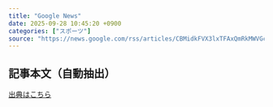```yaml
---
title: "Google News"
date: 2025-09-28 10:45:20 +0900
categories: ["スポーツ"]
source: "https://news.google.com/rss/articles/CBMidkFVX3lxTFAxQmRkMWVGcWN1a0UtR3pmN2VJMkNCNGJVQnQ2cUo4VjNidl9VQk9OQ0J3cU16MEN5MDluYjBLc3RJR2FYU256eUFvQ3h4NmhCY3ZBeC1XOUdTenZ5VVVZVHR1M3hBTEkxcUlTNk1EV0xNUnFaNXc?oc=5"
---
```


## 記事本文（自動抽出）
<body class="y0K44d EA71Tc" id="readabilityBody"></body>

[出典はこちら](https://news.google.com/rss/articles/CBMidkFVX3lxTFAxQmRkMWVGcWN1a0UtR3pmN2VJMkNCNGJVQnQ2cUo4VjNidl9VQk9OQ0J3cU16MEN5MDluYjBLc3RJR2FYU256eUFvQ3h4NmhCY3ZBeC1XOUdTenZ5VVVZVHR1M3hBTEkxcUlTNk1EV0xNUnFaNXc?oc=5)
